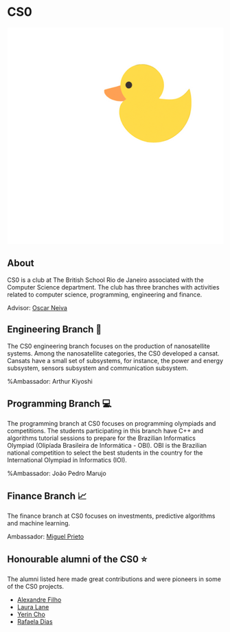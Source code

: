 # CS0
![CS0 Logo](https://github.com/TBSCS0/.github/blob/main/profile/cs0-bg.png)

## About
CS0 is a club at The British School Rio de Janeiro associated with the Computer Science department. The club has three branches with activities related to computer science, programming, engineering and finance.

Advisor: [Oscar Neiva](https://oscarneiva.github.io/)

## Engineering Branch 🚀
The CS0 engineering branch focuses on the production of nanosatellite systems. Among the nanosatellite categories, the CS0 developed a cansat. Cansats have a small set of subsystems, for instance, the power and energy subsystem, sensors subsystem and communication subsystem.

%Ambassador: Arthur Kiyoshi

## Programming Branch 💻
The programming branch at CS0 focuses on programming olympiads and competitions. The students participating in this branch have C++ and algorithms tutorial sessions to prepare for the Brazilian Informatics Olympiad (Olipíada Brasileira de Informática - OBI). OBI is the Brazilian national competition to select the best students in the country for the International Olympiad in Informatics (IOI).

%Ambassador: João Pedro Marujo

## Finance Branch 📈
The finance branch at CS0 focuses on investments, predictive algorithms and machine learning.

Ambassador: [Miguel Prieto](https://github.com/MiguelVPrieto)

## Honourable alumni of the CS0 ⭐
The alumni listed here made great contributions and were pioneers in some of the CS0 projects.
- [Alexandre Filho](https://github.com/2022AlexandreFilho)
- [Laura Lane](https://github.com/lauralane333)
- [Yerin Cho](https://github.com/yerincho04)
- [Rafaela Dias](https://github.com/2023RafaDias)
